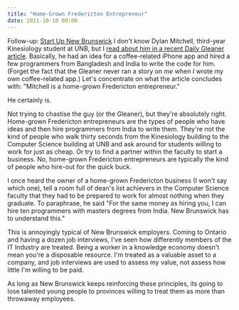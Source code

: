 ```yaml
---
title: "Home-Grown Fredericton Entrepreneur"
date: 2011-10-10 00:00
---
```


<p>Follow-up: <a href="http://ashfurrow.com/index.php/2011/10/start-up-new-brunswick/">Start Up New Brunswick</a>
I don't know Dylan Mitchell, third-year Kinesiology student at UNB, but I <a href="http://dailygleaner.canadaeast.com/rss/article/1446613" target="_blank">read about him in a recent Daily Gleaner article</a>. Basically, he had an idea for a coffee-related iPhone app and hired a few programmers from Bangladesh and India to write the code for him. (Forget the fact that the Gleaner never ran a story on <em>me</em> when <em>I</em> wrote my own coffee-related app.) Let's concentrate on what the article concludes with: "Mitchell is a home-grown Fredericton entrepreneur."</p>

<p>He certainly is.</p>

<p>Not trying to chastise the guy (or the Gleaner), but they're absolutely right. Home-grown Fredericton entrepreneurs are the types of people who have ideas and then hire programmers from India to write them. They're not the kind of people who walk thirty seconds from the Kinesiology building to the Computer Science building at UNB and ask around for students willing to work for just as cheap. Or try to find a partner within the faculty to start a business. No, home-grown Fredericton entrepreneurs are typically the kind of people who hire-out for the quick buck.</p>

<p>I once heard the owner of a home-grown Fredericton business (I won't say which one), tell a room full of dean's list achievers in the Computer Science faculty that they had to be prepared to work for almost nothing when they graduate. To paraphrase, he said "For the same money as hiring you, I can hire ten programmers with masters degrees from India. New Brunswick has to understand this."</p>

<p>This is annoyingly typical of New Brunswick employers. Coming to Ontario and having a dozen job interviews, I've seen how differently members of the IT Industry are treated. Being a worker in a knowledge economy doesn't mean you're a disposable resource. I'm treated as a valuable asset to a company, and job interviews are used to assess my value, not assess how little I'm willing to be paid.</p>

<p>As long as New Brunswick keeps reinforcing these principles, its going to lose talented young people to provinces willing to treat them as more than throwaway employees.</p>

<!-- more -->

